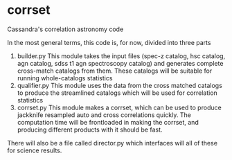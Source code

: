 # corrset
Cassandra's correlation astronomy code

In the most general terms, this code is, for now, divided into three parts
1. builder.py
    This module takes the input files (spec-z catalog, hsc catalog, agn catalog, sdss t1 agn spectroscopy catalog) and generates complete cross-match catalogs from them. These catalogs will be suitable for running whole-catalogs statistics
2. qualifier.py
    This module uses the data from the cross matched catalogs to produce the streamlined catalogs which will be used for correlation statistics
3. corrset.py
    This module makes a corrset, which can be used to produce jackknife resampled auto and cross correlations quickly. The computation time will be frontloaded in making the corrset, and producing different products with it should be fast. 

There will also be a file called director.py which interfaces will all of these for science results.
